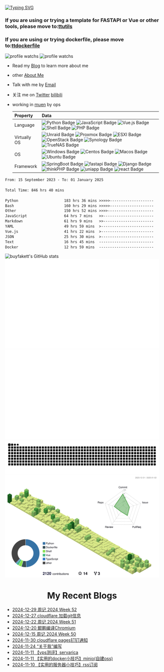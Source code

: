 <!--   Hi there 👋，I'm buyfakett -->

<!--  Welcome to my profile✨！ -->

<!-- Over 7 年之前 of programming experience -->

<!--  Always learning new things -->

<a href="https://git.io/typing-svg"><img src="https://readme-typing-svg.herokuapp.com?font=Fira+Code&pause=1000&random=false&width=435&lines=Hi+there+%F0%9F%91%8B%EF%BC%8CI'm+buyfakett;Welcome+to+my+profile%E2%9C%A8%EF%BC%81;Over+7+years+of+programming+experience;Always+learning+new+things" alt="Typing SVG" /></a>

<h3>If you are using or trying a template for FASTAPI or Vue or other tools, please move to:<a href="https://github.com/ttutils">ttutils</a></h3>

<h3>If you are using or trying dockerfile, please move to:<a href="https://github.com/ttdockerfile">ttdockerfile</a></h3>

![profile watchs](https://moe-counter.glitch.me/get/@:buyfakett)
![profile watchs](https://komarev.com/ghpvc/?username=buyfakett&color=ff69b4)
- Read my [Blog](https://blog.tteam.icu) to learn more about me
- other [About Me](https://www.tteam.icu)
- Talk with me by [Email](mailto:buyfakett@vip.qq.com)
- 关注 me on [Twitter](https://twitter.com/buyfakett) [bilibili](https://space.bilibili.com/11479221)
- working in [muen](https://github.com/muen-docker-ops) by ops
  
  | Property     | Data                                                         |
  | ------------ | ------------------------------------------------------------ |
  | Language     | ![Python Badge](https://img.shields.io/badge/-Python-3776AB?style=flat&logo=Python&logoColor=white)	![JavaScript Badge](https://img.shields.io/badge/-JavaScript-3776AB?style=flat&logo=JavaScript&logoColor=white)	![Vue.js Badge](https://img.shields.io/badge/-Vue.js-3776AB?style=flat&logo=Vue.js&logoColor=white)	![Shell Badge](https://img.shields.io/badge/-Shell-3776AB?style=flat&logo=Shell&logoColor=white)	![PHP Badge](https://img.shields.io/badge/-PHP-3776AB?style=flat&logo=PHP&logoColor=white) |
  | Virtually OS | ![Unraid Badge](https://img.shields.io/badge/-Unraid-000?style=flat&logo=Unraid&logoColor=FF0000)  ![Proxmox Badge](https://img.shields.io/badge/-Proxmox-000?style=flat&logo=Proxmox&logoColor=FFA500)  ![ESXI Badge](https://img.shields.io/badge/-ESXI-000?style=flat&logo=ESXI&logoColor=9F2B68)  ![OpenStack Badge](https://img.shields.io/badge/-OpenStack-000?style=flat&logo=OpenStack&logoColor=FF0000)  ![Synology Badge](https://img.shields.io/badge/-Synology-000?style=flat&logo=Synology&logoColor=skyblue)  ![TrueNAS Badge](https://img.shields.io/badge/-TrueNAS-000?style=flat&logo=TrueNAS&logoColor=#AC2595) |
  | OS           | ![Windows Badge](https://img.shields.io/badge/-Windows-000?style=flat&logo=Windows&logoColor=blue)	![Centos Badge](https://img.shields.io/badge/-Centos-000?style=flat&logo=Centos&logoColor=9F2B68)	![Macos Badge](https://img.shields.io/badge/-Macos-000?style=flat&logo=Macos&logoColor=blue)	![Ubuntu Badge](https://img.shields.io/badge/-Ubuntu-000?style=flat&logo=Ubuntu&logoColor=dd4814) |
  | Framework    | ![SpringBoot Badge](https://img.shields.io/badge/-SpringBoot-3776AB?style=flat&logo=SpringBoot&logoColor=white)	![fastapi Badge](https://img.shields.io/badge/-fastapi-3776AB?style=flat&logo=fastapi&logoColor=white)	![Django Badge](https://img.shields.io/badge/-Django-3776AB?style=flat&logo=Django&logoColor=white)	 ![thinkPHP Badge](https://img.shields.io/badge/-thinkPHP-3776AB?style=flat&logo=PHP&logoColor=white)	 ![uniapp Badge](https://img.shields.io/badge/-uniapp-3776AB?style=flat&logo=Vue.js&logoColor=white)	 ![react Badge](https://img.shields.io/badge/-react-3776AB?style=flat&logo=react&logoColor=white) |

<!--START_SECTION:waka-->

```txt
From: 15 September 2023 - To: 01 January 2025

Total Time: 846 hrs 40 mins

Python                     183 hrs 36 mins >>>>>--------------------   21.69 %
Bash                       160 hrs 29 mins >>>>>--------------------   18.96 %
Other                      150 hrs 52 mins >>>>---------------------   17.82 %
JavaScript                 64 hrs 7 mins   >>-----------------------   07.57 %
Markdown                   61 hrs 9 mins   >>-----------------------   07.22 %
YAML                       49 hrs 59 mins  >------------------------   05.90 %
Vue.js                     41 hrs 22 mins  >------------------------   04.89 %
JSON                       25 hrs 30 mins  >------------------------   03.01 %
Text                       16 hrs 45 mins  -------------------------   01.98 %
Docker                     12 hrs 59 mins  -------------------------   01.53 %
```

<!--END_SECTION:waka-->
  
  <img src="https://github-stats.ubrong.com/api?username=buyfakett&show_icons=true" alt="buyfakett's GitHub stats" height="185px" />
  <a href="https://github.com/buyfakett">
  <img src="https://github.com/buyfakett/github-stats/blob/master/generated/overview.svg#gh-light-mode-only" />
  <img src="https://github.com/buyfakett/github-stats/blob/master/generated/languages.svg#gh-light-mode-only" />
  </a>
  <!--   <img src="https://github-stats.ubrong.com/api/top-langs/?username=buyfakett" alt="buyfakett's Top Langs" height="185px" /> -->
<picture>
  <source media="(prefers-color-scheme: dark)" srcset="https://raw.githubusercontent.com/buyfakett/buyfakett/output/github-contribution-grid-snake-dark.svg">
  <source media="(prefers-color-scheme: light)" srcset="https://raw.githubusercontent.com/buyfakett/buyfakett/output/github-contribution-grid-snake.svg">
  <img alt="github contribution grid snake animation" src="https://raw.githubusercontent.com/buyfakett/buyfakett/output/github-contribution-grid-snake.svg">
</picture>
<!--   profile-green-animate -->
<img alt="profile-green-animate" src="https://raw.githubusercontent.com/buyfakett/buyfakett/main/profile-3d-contrib/profile-green-animate.svg">

<!--

<h1 align="center">My Representative Work</h1>

- [centos7_initialization](https://github.com/buyfakett/centos7_initialization): Initialize Centos7 script tag: Initialize Linux, sh script, shell script, automation script, nginx, docker, source swapping, Java support for local and network versions

- [rsspush](https://github.com/buyfakett/rsspush): Tools for detecting RSS status and pushing it to WeChat test accounts and nail robots

- [ding_bot](https://github.com/buyfakett/ding_bot): Based on Jenkins, a script where @ robots can be launched in the nail group

- [biliup_rsspush_wechat](https://github.com/buyfakett/biliup_rsspush_wechat): This is a py script that detects the main dynamics of bilibiliup and automatically pushes it to the WeChat test account

- [auto_ssl_push_svn](https://github.com/buyfakett/auto_ssl_push_svn): Automatically obtain/renew SSL certificates and push them to SVN

-->

<h1 align="center">My Recent Blogs</h1>

<!-- BLOG-POST-LIST:START -->
 - [2024-12-29 周记 2024 Week 52](https://blog.tteam.icu/record/2024/W52/)
 - [2024-12-27 cloudflare 加载git信息](https://blog.tteam.icu/dev/cloudflare%E5%8A%A0%E8%BD%BDgit%E4%BF%A1%E6%81%AF/)
 - [2024-12-22 周记 2024 Week 51](https://blog.tteam.icu/record/2024/W51/)
 - [2024-12-20 鲲鹏编译Chromium](https://blog.tteam.icu/dev/%E9%B2%B2%E9%B9%8F%E7%BC%96%E8%AF%91Chromium/)
 - [2024-12-15 周记 2024 Week 50](https://blog.tteam.icu/record/2024/W50/)
 - [2024-11-30 cloudflare pages钉钉通知](https://blog.tteam.icu/dev/cf-pages%E9%80%9A%E7%9F%A5/)
 - [2024-11-24 “关于我”编写](https://blog.tteam.icu/dev/%E2%80%9C%E5%85%B3%E4%BA%8E%E6%88%91%E2%80%9D%E7%BC%96%E5%86%99/)
 - [2024-11-11 【vps测评】servarica](https://blog.tteam.icu/vps/%E3%80%90vps%E6%B5%8B%E8%AF%84%E3%80%91servarica/)
 - [2024-11-11 【实用的docker小技巧】minio&lpar;自建oss&rpar;](https://blog.tteam.icu/ops/%E3%80%90%E5%AE%9E%E7%94%A8%E7%9A%84docker%E5%B0%8F%E6%8A%80%E5%B7%A7%E3%80%91minio(%E8%87%AA%E5%BB%BAoss)/)
 - [2024-11-10 【实用的服务器小技巧】rss订阅](https://blog.tteam.icu/ops/%E3%80%90%E5%AE%9E%E7%94%A8%E7%9A%84%E6%9C%8D%E5%8A%A1%E5%99%A8%E5%B0%8F%E6%8A%80%E5%B7%A7%E3%80%91rss%E8%AE%A2%E9%98%85/)<!-- BLOG-POST-LIST:END -->
